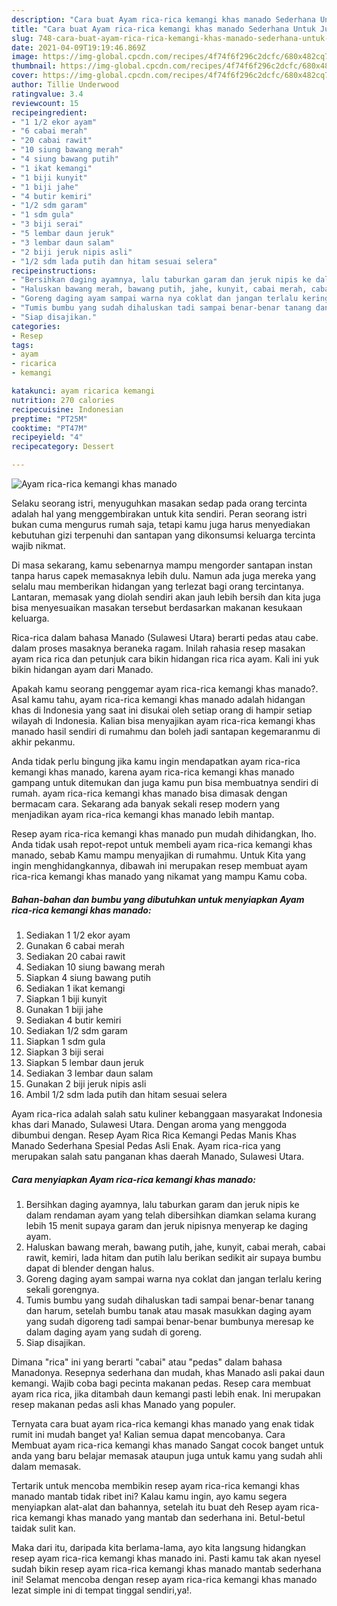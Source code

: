 ```yaml
---
description: "Cara buat Ayam rica-rica kemangi khas manado Sederhana Untuk Jualan"
title: "Cara buat Ayam rica-rica kemangi khas manado Sederhana Untuk Jualan"
slug: 748-cara-buat-ayam-rica-rica-kemangi-khas-manado-sederhana-untuk-jualan
date: 2021-04-09T19:19:46.869Z
image: https://img-global.cpcdn.com/recipes/4f74f6f296c2dcfc/680x482cq70/ayam-rica-rica-kemangi-khas-manado-foto-resep-utama.jpg
thumbnail: https://img-global.cpcdn.com/recipes/4f74f6f296c2dcfc/680x482cq70/ayam-rica-rica-kemangi-khas-manado-foto-resep-utama.jpg
cover: https://img-global.cpcdn.com/recipes/4f74f6f296c2dcfc/680x482cq70/ayam-rica-rica-kemangi-khas-manado-foto-resep-utama.jpg
author: Tillie Underwood
ratingvalue: 3.4
reviewcount: 15
recipeingredient:
- "1 1/2 ekor ayam"
- "6 cabai merah"
- "20 cabai rawit"
- "10 siung bawang merah"
- "4 siung bawang putih"
- "1 ikat kemangi"
- "1 biji kunyit"
- "1 biji jahe"
- "4 butir kemiri"
- "1/2 sdm garam"
- "1 sdm gula"
- "3 biji serai"
- "5 lembar daun jeruk"
- "3 lembar daun salam"
- "2 biji jeruk nipis asli"
- "1/2 sdm lada putih dan hitam sesuai selera"
recipeinstructions:
- "Bersihkan daging ayamnya, lalu taburkan garam dan jeruk nipis ke dalam rendaman ayam yang telah dibersihkan diamkan selama kurang lebih 15 menit supaya garam dan jeruk nipisnya menyerap ke daging ayam."
- "Haluskan bawang merah, bawang putih, jahe, kunyit, cabai merah, cabai rawit, kemiri, lada hitam dan putih lalu berikan sedikit air supaya bumbu dapat di blender dengan halus."
- "Goreng daging ayam sampai warna nya coklat dan jangan terlalu kering sekali gorengnya."
- "Tumis bumbu yang sudah dihaluskan tadi sampai benar-benar tanang dan harum, setelah bumbu tanak atau masak masukkan daging ayam yang sudah digoreng tadi sampai benar-benar bumbunya meresap ke dalam daging ayam yang sudah di goreng."
- "Siap disajikan."
categories:
- Resep
tags:
- ayam
- ricarica
- kemangi

katakunci: ayam ricarica kemangi 
nutrition: 270 calories
recipecuisine: Indonesian
preptime: "PT25M"
cooktime: "PT47M"
recipeyield: "4"
recipecategory: Dessert

---
```



![Ayam rica-rica kemangi khas manado](https://img-global.cpcdn.com/recipes/4f74f6f296c2dcfc/680x482cq70/ayam-rica-rica-kemangi-khas-manado-foto-resep-utama.jpg)

Selaku seorang istri, menyuguhkan masakan sedap pada orang tercinta adalah hal yang menggembirakan untuk kita sendiri. Peran seorang istri bukan cuma mengurus rumah saja, tetapi kamu juga harus menyediakan kebutuhan gizi terpenuhi dan santapan yang dikonsumsi keluarga tercinta wajib nikmat.

Di masa  sekarang, kamu sebenarnya mampu mengorder santapan instan tanpa harus capek memasaknya lebih dulu. Namun ada juga mereka yang selalu mau memberikan hidangan yang terlezat bagi orang tercintanya. Lantaran, memasak yang diolah sendiri akan jauh lebih bersih dan kita juga bisa menyesuaikan masakan tersebut berdasarkan makanan kesukaan keluarga. 

Rica-rica dalam bahasa Manado (Sulawesi Utara) berarti pedas atau cabe. dalam proses masaknya beraneka ragam. Inilah rahasia resep masakan ayam rica rica dan petunjuk cara bikin hidangan rica rica ayam. Kali ini yuk bikin hidangan ayam dari Manado.

Apakah kamu seorang penggemar ayam rica-rica kemangi khas manado?. Asal kamu tahu, ayam rica-rica kemangi khas manado adalah hidangan khas di Indonesia yang saat ini disukai oleh setiap orang di hampir setiap wilayah di Indonesia. Kalian bisa menyajikan ayam rica-rica kemangi khas manado hasil sendiri di rumahmu dan boleh jadi santapan kegemaranmu di akhir pekanmu.

Anda tidak perlu bingung jika kamu ingin mendapatkan ayam rica-rica kemangi khas manado, karena ayam rica-rica kemangi khas manado gampang untuk ditemukan dan juga kamu pun bisa membuatnya sendiri di rumah. ayam rica-rica kemangi khas manado bisa dimasak dengan bermacam cara. Sekarang ada banyak sekali resep modern yang menjadikan ayam rica-rica kemangi khas manado lebih mantap.

Resep ayam rica-rica kemangi khas manado pun mudah dihidangkan, lho. Anda tidak usah repot-repot untuk membeli ayam rica-rica kemangi khas manado, sebab Kamu mampu menyajikan di rumahmu. Untuk Kita yang ingin menghidangkannya, dibawah ini merupakan resep membuat ayam rica-rica kemangi khas manado yang nikamat yang mampu Kamu coba.

<!--inarticleads1-->

##### Bahan-bahan dan bumbu yang dibutuhkan untuk menyiapkan Ayam rica-rica kemangi khas manado:

1. Sediakan 1 1/2 ekor ayam
1. Gunakan 6 cabai merah
1. Sediakan 20 cabai rawit
1. Sediakan 10 siung bawang merah
1. Siapkan 4 siung bawang putih
1. Sediakan 1 ikat kemangi
1. Siapkan 1 biji kunyit
1. Gunakan 1 biji jahe
1. Sediakan 4 butir kemiri
1. Sediakan 1/2 sdm garam
1. Siapkan 1 sdm gula
1. Siapkan 3 biji serai
1. Siapkan 5 lembar daun jeruk
1. Sediakan 3 lembar daun salam
1. Gunakan 2 biji jeruk nipis asli
1. Ambil 1/2 sdm lada putih dan hitam sesuai selera


Ayam rica-rica adalah salah satu kuliner kebanggaan masyarakat Indonesia khas dari Manado, Sulawesi Utara. Dengan aroma yang menggoda dibumbui dengan. Resep Ayam Rica Rica Kemangi Pedas Manis Khas Manado Sederhana Spesial Pedas Asli Enak. Ayam rica-rica yang merupakan salah satu panganan khas daerah Manado, Sulawesi Utara. 

<!--inarticleads2-->

##### Cara menyiapkan Ayam rica-rica kemangi khas manado:

1. Bersihkan daging ayamnya, lalu taburkan garam dan jeruk nipis ke dalam rendaman ayam yang telah dibersihkan diamkan selama kurang lebih 15 menit supaya garam dan jeruk nipisnya menyerap ke daging ayam.
1. Haluskan bawang merah, bawang putih, jahe, kunyit, cabai merah, cabai rawit, kemiri, lada hitam dan putih lalu berikan sedikit air supaya bumbu dapat di blender dengan halus.
1. Goreng daging ayam sampai warna nya coklat dan jangan terlalu kering sekali gorengnya.
1. Tumis bumbu yang sudah dihaluskan tadi sampai benar-benar tanang dan harum, setelah bumbu tanak atau masak masukkan daging ayam yang sudah digoreng tadi sampai benar-benar bumbunya meresap ke dalam daging ayam yang sudah di goreng.
1. Siap disajikan.


Dimana &#34;rica&#34; ini yang berarti &#34;cabai&#34; atau &#34;pedas&#34; dalam bahasa Manadonya. Resepnya sederhana dan mudah, khas Manado asli pakai daun kemangi. Wajib coba bagi pecinta makanan pedas. Resep cara membuat ayam rica rica, jika ditambah daun kemangi pasti lebih enak. Ini merupakan resep makanan pedas asli khas Manado yang populer. 

Ternyata cara buat ayam rica-rica kemangi khas manado yang enak tidak rumit ini mudah banget ya! Kalian semua dapat mencobanya. Cara Membuat ayam rica-rica kemangi khas manado Sangat cocok banget untuk anda yang baru belajar memasak ataupun juga untuk kamu yang sudah ahli dalam memasak.

Tertarik untuk mencoba membikin resep ayam rica-rica kemangi khas manado mantab tidak ribet ini? Kalau kamu ingin, ayo kamu segera menyiapkan alat-alat dan bahannya, setelah itu buat deh Resep ayam rica-rica kemangi khas manado yang mantab dan sederhana ini. Betul-betul taidak sulit kan. 

Maka dari itu, daripada kita berlama-lama, ayo kita langsung hidangkan resep ayam rica-rica kemangi khas manado ini. Pasti kamu tak akan nyesel sudah bikin resep ayam rica-rica kemangi khas manado mantab sederhana ini! Selamat mencoba dengan resep ayam rica-rica kemangi khas manado lezat simple ini di tempat tinggal sendiri,ya!.

